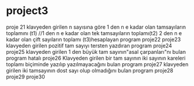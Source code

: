 # project3
proje 21 klavyeden girilen n sayısına göre 1 den n e kadar olan tamsayıların toplamını (t1)
//1 den n e kadar olan tek tamsayıların toplamı(t2) 2 den n e kadar olan çift sayıların toplamı (t3)hesaplayan program
proje22
proje23 klavyeden girilen  pozitif tam sayıyı tersten yazdıran program
proje24
proje25 klavyeden girilen 1 den büyük tam sayının"asal çarpanları"nı bulan program                   hatalı
proje26 Klavyeden girilen bir tam sayının iki sayının kareleri toplamı biçiminde yazılıp yazılmayacağını bulan program
proje27 klavyeden girilen iki tamsayının dost sayı olup olmadığını bulan program
proje28
proje29
proje30

